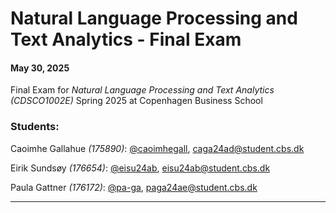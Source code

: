 # Natural Language Processing and Text Analytics - Final Exam

#### May 30, 2025

Final Exam for _Natural Language Processing and Text Analytics (CDSCO1002E)_ Spring 2025 at Copenhagen Business School

### Students:

Caoimhe Gallahue _(175890)_: [@caoimhegall](https://www.github.com/caoimhegall), caga24ad@student.cbs.dk

Eirik Sundsøy _(176654)_: [@eisu24ab](https://www.github.com/eisu24ab), eisu24ab@student.cbs.dk

Paula Gattner _(176172)_: [@pa-ga](https://www.github.com/pa-ga), paga24ae@student.cbs.dk

______________________________________________________________________________________________
